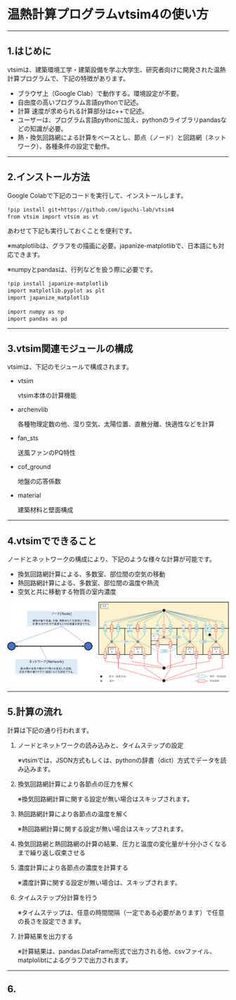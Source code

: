 # 温熱計算プログラムvtsim4の使い方

---
## 1.はじめに

  vtsimは、建築環境工学・建築設備を学ぶ大学生、研究者向けに開発された温熱計算プログラムで、下記の特徴があります。

*   ブラウザ上（Google Clab）で動作する。環境設定が不要。
*   自由度の高いプログラム言語pythonで記述。
*   計算 速度が求められる計算部分はc++で記述。
*   ユーザーは、プログラム言語pythonに加え、pythonのライブラリpandasなどの知識が必要。
*   熱・換気回路網による計算をベースとし、節点（ノード）と回路網（ネットワーク）、各種条件の設定で動作。

---
## 2.インストール方法

  Google Colabで下記のコードを実行して、インストールします。

```
!pip install git+https://github.com/iguchi-lab/vtsim4
from vtsim import vtsim as vt
```
  あわせて下記も実行しておくことを便利です。

  ※matplotlibは、グラフをの描画に必要。japanize-matplotlibで、日本語にも対応できます。

  ※numpyとpandasは、行列などを扱う際に必要です。

```
!pip install japanize-matplotlib
import matplotlib.pyplot as plt
import japanize_matplotlib

import numpy as np
import pandas as pd
```

---
## 3.vtsim関連モジュールの構成

  vtsimは、下記のモジュールで構成されます。

- vtsim

  vtsim本体の計算機能
- archenvlib

  各種物理定数の他、湿り空気、太陽位置、直散分離、快適性などを計算
- fan_sts

  送風ファンのPQ特性
- cof_ground

  地盤の応答係数
- material

  建築材料と壁面構成

---
## 4.vtsimでできること

ノードとネットワークの構成により、下記のような様々な計算が可能です。

- 換気回路網計算による、多数室、部位間の空気の移動
- 熱回路網計算による、多数室、部位間の温度や熱流
- 空気と共に移動する物質の室内濃度

![ノードとネットワークの設定例](sample01.png)

---
## 5.計算の流れ

計算は下記の通り行われます。

1. ノードとネットワークの読み込みと、タイムステップの設定

    ※vtsimでは、JSON方式もしくは、pythonの辞書（dict）方式でデータを読み込みます。

2. 換気回路網計算により各節点の圧力を解く

    ※換気回路網計算に関する設定が無い場合はスキップされます。

3. 熱回路網計算により各節点の温度を解く

    ※熱回路網計算に関する設定が無い場合はスキップされます。

4. 換気回路網と熱回路網の計算の結果、圧力と温度の変化量が十分小さくなるまで繰り返し収束させる

5. 濃度計算により各節点の濃度を計算する

    ※濃度計算に関する設定が無い場合は、スキップされます。

6. タイムステップ分計算を行う

    ※タイムステップは、任意の時間間隔（一定である必要があります）で任意の長さを設定できます。

7. 計算結果を出力する

    ※計算結果は、pandas.DataFrame形式で出力される他、csvファイル、matplolibtによるグラフで出力されます。

---
## 6.

